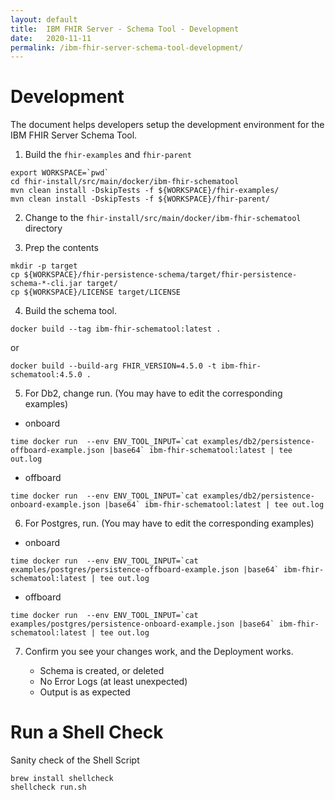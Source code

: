 ```yaml
---
layout: default
title:  IBM FHIR Server - Schema Tool - Development
date:   2020-11-11
permalink: /ibm-fhir-server-schema-tool-development/
---
```


# Development

The document helps developers setup the development environment for the IBM FHIR Server Schema Tool. 

1. Build the `fhir-examples` and `fhir-parent`

``` shell
export WORKSPACE=`pwd`
cd fhir-install/src/main/docker/ibm-fhir-schematool
mvn clean install -DskipTests -f ${WORKSPACE}/fhir-examples/
mvn clean install -DskipTests -f ${WORKSPACE}/fhir-parent/
```

2. Change to the `fhir-install/src/main/docker/ibm-fhir-schematool` directory

3. Prep the contents

``` shell
mkdir -p target
cp ${WORKSPACE}/fhir-persistence-schema/target/fhir-persistence-schema-*-cli.jar target/
cp ${WORKSPACE}/LICENSE target/LICENSE
```

4. Build the schema tool. 

``` shell
docker build --tag ibm-fhir-schematool:latest .
```

or 

``` shell
docker build --build-arg FHIR_VERSION=4.5.0 -t ibm-fhir-schematool:4.5.0 .
```

5. For Db2, change run. (You may have to edit the corresponding examples)

* onboard
``` shell
time docker run  --env ENV_TOOL_INPUT=`cat examples/db2/persistence-offboard-example.json |base64` ibm-fhir-schematool:latest | tee out.log
```

* offboard
``` shell
time docker run  --env ENV_TOOL_INPUT=`cat examples/db2/persistence-onboard-example.json |base64` ibm-fhir-schematool:latest | tee out.log
```

6. For Postgres, run. (You may have to edit the corresponding examples)

* onboard
``` shell
time docker run  --env ENV_TOOL_INPUT=`cat examples/postgres/persistence-offboard-example.json |base64` ibm-fhir-schematool:latest | tee out.log
```

* offboard
``` shell
time docker run  --env ENV_TOOL_INPUT=`cat examples/postgres/persistence-onboard-example.json |base64` ibm-fhir-schematool:latest | tee out.log
```

7. Confirm you see your changes work, and the Deployment works.

    * Schema is created, or deleted
    * No Error Logs (at least unexpected)
    * Output is as expected

# Run a Shell Check 

Sanity check of the Shell Script

```
brew install shellcheck
shellcheck run.sh
```